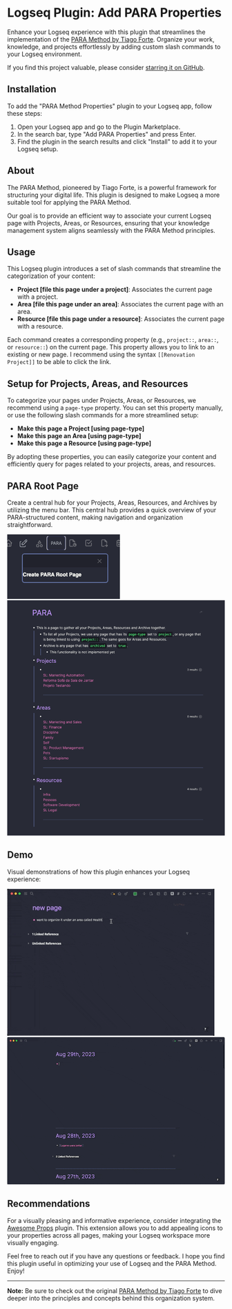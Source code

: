 # Logseq Plugin: Add PARA Properties

Enhance your Logseq experience with this plugin that streamlines the implementation of the [PARA Method by Tiago Forte](https://www.tiagoforte.com/para). Organize your work, knowledge, and projects effortlessly by adding custom slash commands to your Logseq environment.

If you find this project valuable, please consider [starring it on GitHub](https://github.com/georgeguimaraes/logseq-plugin-add-PARA-properties).

## Installation

To add the "PARA Method Properties" plugin to your Logseq app, follow these steps:

1. Open your Logseq app and go to the Plugin Marketplace.
2. In the search bar, type "Add PARA Properties" and press Enter.
3. Find the plugin in the search results and click "Install" to add it to your Logseq setup.

## About

The PARA Method, pioneered by Tiago Forte, is a powerful framework for structuring your digital life. This plugin is designed to make Logseq a more suitable tool for applying the PARA Method.

Our goal is to provide an efficient way to associate your current Logseq page with Projects, Areas, or Resources, ensuring that your knowledge management system aligns seamlessly with the PARA Method principles.

## Usage

This Logseq plugin introduces a set of slash commands that streamline the categorization of your content:

- **Project \[file this page under a project\]**: Associates the current page with a project.
- **Area \[file this page under an area\]**: Associates the current page with an area.
- **Resource \[file this page under a resource\]**: Associates the current page with a resource.

Each command creates a corresponding property (e.g., `project::`, `area::`, or `resource::`) on the current page. This property allows you to link to an existing or new page. I recommend using the syntax `[[Renovation Project]]` to be able to click the link.

## Setup for Projects, Areas, and Resources

To categorize your pages under Projects, Areas, or Resources, we recommend using a `page-type` property. You can set this property manually, or use the following slash commands for a more streamlined setup:

- **Make this page a Project [using page-type]**
- **Make this page an Area [using page-type]**
- **Make this page a Resource [using page-type]**

By adopting these properties, you can easily categorize your content and efficiently query for pages related to your projects, areas, and resources.

## PARA Root Page

Create a central hub for your Projects, Areas, Resources, and Archives by utilizing the menu bar. This central hub provides a quick overview of your PARA-structured content, making navigation and organization straightforward.

![menu bar](./demo/menu.png)
![PARA Root page](./demo/para-root.png)

## Demo

Visual demonstrations of how this plugin enhances your Logseq experience:

![demo 1](./demo/demo1.gif)
![demo 2](./demo/demo2.gif)

## Recommendations

For a visually pleasing and informative experience, consider integrating the [Awesome Props](https://github.com/yoyurec/logseq-awesome-props) plugin. This extension allows you to add appealing icons to your properties across all pages, making your Logseq workspace more visually engaging.

Feel free to reach out if you have any questions or feedback. I hope you find this plugin useful in optimizing your use of Logseq and the PARA Method. Enjoy!

---

**Note:** Be sure to check out the original [PARA Method by Tiago Forte](https://www.tiagoforte.com/para) to dive deeper into the principles and concepts behind this organization system.
